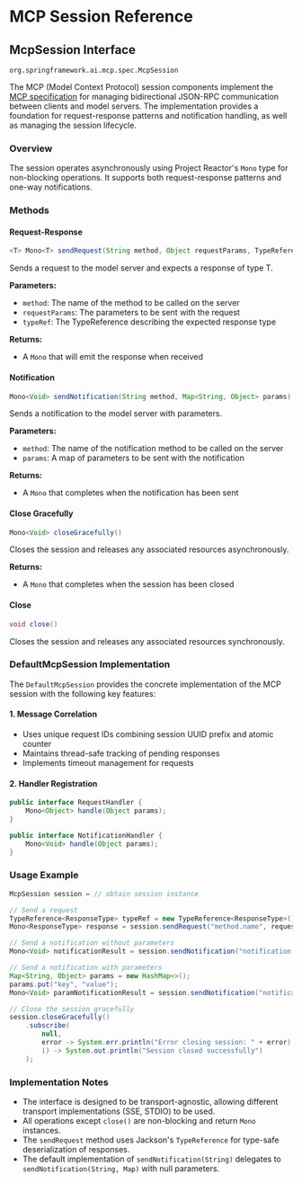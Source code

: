 # MCP Session Reference

## McpSession Interface

`org.springframework.ai.mcp.spec.McpSession`

The MCP (Model Context Protocol) session components implement the [MCP specification](https://spec.modelcontextprotocol.io/) for managing bidirectional JSON-RPC communication between clients and model servers. 
The implementation provides a foundation for request-response patterns and notification handling, as well as managing the session lifecycle.

### Overview

The session operates asynchronously using Project Reactor's `Mono` type for non-blocking operations. It supports both request-response patterns and one-way notifications.

### Methods

#### Request-Response

```java
<T> Mono<T> sendRequest(String method, Object requestParams, TypeReference<T> typeRef)
```

Sends a request to the model server and expects a response of type T.

**Parameters:**
- `method`: The name of the method to be called on the server
- `requestParams`: The parameters to be sent with the request
- `typeRef`: The TypeReference describing the expected response type

**Returns:**
- A `Mono` that will emit the response when received

#### Notification

```java
Mono<Void> sendNotification(String method, Map<String, Object> params)
```

Sends a notification to the model server with parameters.

**Parameters:**
- `method`: The name of the notification method to be called on the server
- `params`: A map of parameters to be sent with the notification

**Returns:**
- A `Mono` that completes when the notification has been sent

#### Close Gracefully
```java
Mono<Void> closeGracefully()
```

Closes the session and releases any associated resources asynchronously.

**Returns:**
- A `Mono` that completes when the session has been closed

#### Close
```java
void close()
```

Closes the session and releases any associated resources synchronously.

### DefaultMcpSession Implementation

The `DefaultMcpSession` provides the concrete implementation of the MCP session with the following key features:

#### 1. Message Correlation
- Uses unique request IDs combining session UUID prefix and atomic counter
- Maintains thread-safe tracking of pending responses
- Implements timeout management for requests

#### 2. Handler Registration
```java
public interface RequestHandler {
    Mono<Object> handle(Object params);
}

public interface NotificationHandler {
    Mono<Void> handle(Object params);
}
```


### Usage Example

```java
McpSession session = // obtain session instance

// Send a request
TypeReference<ResponseType> typeRef = new TypeReference<ResponseType>() {};
Mono<ResponseType> response = session.sendRequest("method.name", requestParams, typeRef);

// Send a notification without parameters
Mono<Void> notificationResult = session.sendNotification("notification.method");

// Send a notification with parameters
Map<String, Object> params = new HashMap<>();
params.put("key", "value");
Mono<Void> paramNotificationResult = session.sendNotification("notification.method", params);

// Close the session gracefully
session.closeGracefully()
    .subscribe(
        null,
        error -> System.err.println("Error closing session: " + error),
        () -> System.out.println("Session closed successfully")
    );
```

### Implementation Notes

- The interface is designed to be transport-agnostic, allowing different transport implementations (SSE, STDIO) to be used.
- All operations except `close()` are non-blocking and return `Mono` instances.
- The `sendRequest` method uses Jackson's `TypeReference` for type-safe deserialization of responses.
- The default implementation of `sendNotification(String)` delegates to `sendNotification(String, Map)` with null parameters.
